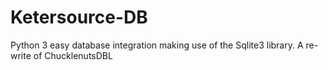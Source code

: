 # Ketersource-DB
Python 3 easy database integration making use of the Sqlite3 library. A re-write of ChucklenutsDBL
